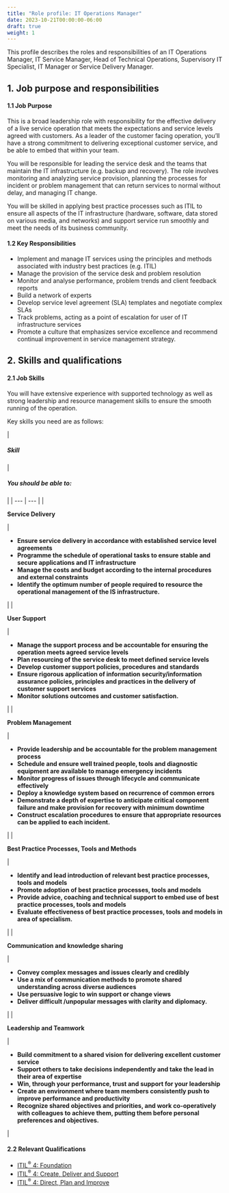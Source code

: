 ```yaml
---
title: "Role profile: IT Operations Manager"
date: 2023-10-21T00:00:00-06:00
draft: true
weight: 1
---
```


This profile describes the roles and responsibilities of an IT Operations Manager, IT Service Manager, Head of Technical Operations, Supervisory IT Specialist, IT Manager or Service Delivery Manager. 

## 1. Job purpose and responsibilities

#### 1.1 Job Purpose

This is a broad leadership role with responsibility for the effective delivery of a live service operation that meets the expectations and service levels agreed with customers. As a leader of the customer facing operation, you’ll have a strong commitment to delivering exceptional customer service, and be able to embed that within your team.

You will be responsible for leading the service desk and the teams that maintain the IT infrastructure (e.g. backup and recovery). The role involves monitoring and analyzing service provision, planning the processes for incident or problem management that can return services to normal without delay, and managing IT change.

You will be skilled in applying best practice processes such as ITIL to ensure all aspects of the IT infrastructure (hardware, software, data stored on various media, and networks) and support service run smoothly and meet the needs of its business community.

#### 1.2 Key Responsibilities

* Implement and manage IT services using the principles and methods associated with industry best practices (e.g. ITIL)
* Manage the provision of the service desk and problem resolution
* Monitor and analyse performance, problem trends and client feedback reports
* Build a network of experts
* Develop service level agreement (SLA) templates and negotiate complex SLAs
* Track problems, acting as a point of escalation for user of IT infrastructure services
* Promote a culture that emphasizes service excellence and recommend continual improvement in service management strategy.

## 2. Skills and qualifications

#### 2.1 Job Skills

You will have extensive experience with supported technology as well as strong leadership and resource management skills to ensure the smooth running of the operation.

Key skills you need are as follows:

| 
##### ****Skill****

 | 

##### ****You should be able to:****

 |
| --- | --- |
| 

**Service Delivery**

 | 

* **Ensure service delivery in accordance with established service level agreements**
* **Programme the schedule of operational tasks to ensure stable and secure applications and IT infrastructure**
* **Manage the costs and budget according to the internal procedures and external constraints**
* **Identify the optimum number of people required to resource the operational management of the IS infrastructure.**

 |
| 

**User Support**

 | 

* **Manage the support process and be accountable for ensuring the operation meets agreed service levels**
* **Plan resourcing of the service desk to meet defined service levels**
* **Develop customer support policies, procedures and standards**
* **Ensure rigorous application of information security/information assurance policies, principles and practices in the delivery of customer support services**
* **Monitor solutions outcomes and customer satisfaction.**

 |
| 

**Problem Management**

 | 

* **Provide leadership and be accountable for the problem management process**
* **Schedule and ensure well trained people, tools and diagnostic equipment are available to manage emergency incidents**
* **Monitor progress of issues through lifecycle and communicate effectively**
* **Deploy a knowledge system based on recurrence of common errors**
* **Demonstrate a depth of expertise to anticipate critical component failure and make provision for recovery with minimum downtime**
* **Construct escalation procedures to ensure that appropriate resources can be applied to each incident.**

 |
| 

**Best Practice Processes, Tools and Methods**

 | 

* **Identify and lead introduction of relevant best practice processes, tools and models**
* **Promote adoption of best practice processes, tools and models**
* **Provide advice, coaching and technical support to embed use of best practice processes, tools and models**
* **Evaluate effectiveness of best practice processes, tools and models in area of specialism.**

 |
| 

**Communication and knowledge sharing**

 | 

* **Convey complex messages and issues clearly and credibly**
* **Use a mix of communication methods to promote shared understanding across diverse audiences**
* **Use persuasive logic to win support or change views**
* **Deliver difficult /unpopular messages with clarity and diplomacy.**

 |
| 

****Leadership and Teamwork****

 | 

* **Build commitment to a shared vision for delivering excellent customer service**
* **Support others to take decisions independently and take the lead in their area of expertise**
* **Win, through your performance, trust and support for your leadership**
* **Create an environment where team members consistently push to improve performance and productivity**
* **Recognize shared objectives and priorities, and work co-operatively with colleagues to achieve them, putting them before personal preferences and objectives.**

 |

#### **2.2 Relevant Qualifications**

* [ITIL<sup>®</sup> 4: Foundation](https://www.axelos.com/certifications/itil-service-management/itil-4-foundation)
* [ITIL<sup>®</sup> 4: Create, Deliver and Support](https://www.axelos.com/certifications/itil-service-management/managing-professional/create-deliver-and-support)
* [ITIL<sup>®</sup> 4: Direct, Plan and Improve](https://www.axelos.com/certifications/itil-service-management/managing-professional/direct-plan-and-improve)
